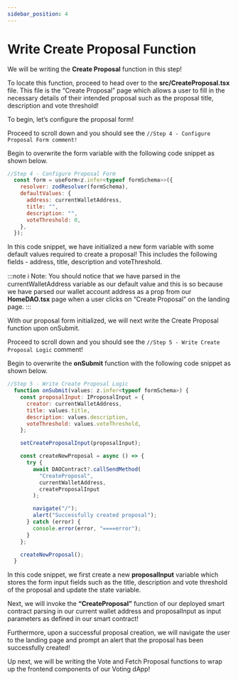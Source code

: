 ```yaml
---
sidebar_position: 4
---
```


# Write Create Proposal Function

We will be writing the **Create Proposal** function in this step!

To locate this function, proceed to head over to the **src/CreateProposal.tsx** file. This file is the “Create Proposal” page which allows a user to fill in the necessary details of their intended proposal such as the proposal title, description and vote threshold!

To begin, let’s configure the proposal form!

Proceed to scroll down and you should see the `//Step 4 - Configure Proposal Form comment!`

Begin to overwrite the form variable with the following code snippet as shown below.

```js showLineNumbers
//Step 4 - Configure Proposal Form
  const form = useForm<z.infer<typeof formSchema>>({
    resolver: zodResolver(formSchema),
    defaultValues: {
      address: currentWalletAddress,
      title: "",
      description: "",
      voteThreshold: 0,
    },
  });
```

In this code snippet, we have initialized a new form variable with some default values required to create a proposal! This includes the following fields - address, title, description and voteThreshold.

:::note
ℹ️ Note: You should notice that we have parsed in the currentWalletAddress variable as our default value and this is so because we have parsed our wallet account address as a prop from our **HomeDAO.tsx** page when a user clicks on “Create Proposal” on the landing page.
:::

With our proposal form initialized, we will next write the Create Proposal function upon onSubmit.

Proceed to scroll down and you should see the `//Step 5 - Write Create Proposal Logic` comment!

Begin to overwrite the **onSubmit** function with the following code snippet as shown below.

```js showLineNumbers
//Step 5 - Write Create Proposal Logic
  function onSubmit(values: z.infer<typeof formSchema>) {
    const proposalInput: IProposalInput = {
      creator: currentWalletAddress,
      title: values.title,
      description: values.description,
      voteThreshold: values.voteThreshold,
    };

    setCreateProposalInput(proposalInput);

    const createNewProposal = async () => {
      try {
        await DAOContract?.callSendMethod(
          "CreateProposal",
          currentWalletAddress,
          createProposalInput
        );

        navigate("/");
        alert("Successfully created proposal");
      } catch (error) {
        console.error(error, "====error");
      }
    };

    createNewProposal();
  }
```

In this code snippet, we first create a new **proposalInput** variable which stores the form input fields such as the title, description and vote threshold of the proposal and update the state variable.

Next, we will invoke the **“CreateProposal”** function of our deployed smart contract parsing in our current wallet address and proposalInput as input parameters as defined in our smart contract!

Furthermore, upon a successful proposal creation, we will navigate the user to the landing page and prompt an alert that the proposal has been successfully created!

Up next, we will be writing the Vote and Fetch Proposal functions to wrap up the frontend components of our Voting dApp!